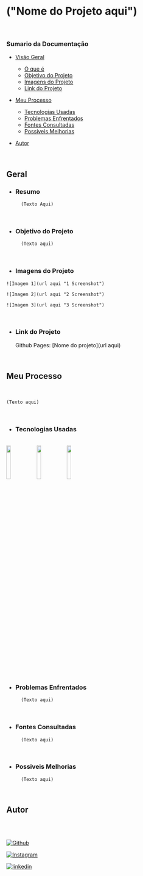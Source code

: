 # ("Nome do Projeto aqui")

<br>

### Sumario da Documentação

-  [Visão Geral](#geral)
    -  [O que é](#resumo)
    -  [Objetivo do Projeto](#objetivo-do-projeto)
    -  [Imagens do Projeto](#imagens-do-projeto)
    -  [Link do Projeto](#link-do-projeto)

-  [Meu Processo](#meu-processo)
    -  [Tecnologias Usadas](#tecnologias-usadas)
    -  [Problemas Enfrentados](#problemas-enfrentados)
    -  [Fontes Consultadas](#fontes-consultadas)
    -  [Possiveis Melhorias](#possiveis-melhorias)

-  [Autor](#autor)
      
<br>

## Geral

* ### Resumo

        (Texto Aqui)
    
<br>

* ### Objetivo do Projeto

        (Texto aqui)

<br>

* ### Imagens do Projeto
>
    ![Imagem 1](url aqui "1 Screenshot")
>
    ![Imagem 2](url aqui "2 Screenshot")
>
    ![Imagem 3](url aqui "3 Screenshot")

<br>

* ### Link do Projeto

    Github Pages: [Nome do projeto](url aqui) 

<br>

## Meu Processo 
<br>

    (Texto aqui)

<br>

* ### Tecnologias Usadas 
<br>
<div>

<img src="" width="15%" heigth="15%" alt="" />

<img src="" width="15%" heigth="15%" alt="" />

<img src="" width="15%" heigth="15%" alt="" />
</div>
<br>

* ### Problemas Enfrentados 

        (Texto aqui)

<br>

* ### Fontes Consultadas 

        (Texto aqui)

<br>

* ### Possiveis Melhorias

        (Texto aqui)

<br>

## Autor

<br>
<br>

[![Github](https://img.shields.io/badge/GitHub-100000?style=for-the-badge&logo=github&logoColor=white)](https://github.com/patejo-coder)
<br>

[![Instagram](https://img.shields.io/badge/Instagram-E4405F?style=for-the-badge&logo=instagram&logoColor=white)](https://www.instagram.com/patejo_dono/)
<br>

[![linkedin](https://img.shields.io/badge/LinkedIn-0077B5?style=for-the-badge&logo=linkedin&logoColor=white)](https://www.linkedin.com/in/matheus-oliveira501/)
<br>
<br>
<br>
<br>
<br>
<br>
